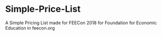 # Simple-Price-List
A Simple Pricing List made for FEECon 2018 for Foundation for Economic Education in feecon.org
